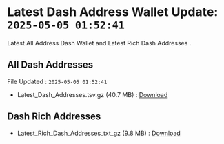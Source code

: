 # Latest Dash Address Wallet Update: `2025-05-05 01:52:41`

Latest All Address Dash Wallet and Latest Rich Dash Addresses .

## All Dash Addresses

File Updated : `2025-05-05 01:52:41`

- Latest_Dash_Addresses.tsv.gz (40.7 MB) : [Download](https://github.com/Pymmdrza/Rich-Address-Wallet/releases/tag/Dash)

## Dash Rich Addresses

- Latest_Rich_Dash_Addresses_txt_gz (9.8 MB) : [Download](https://github.com/Pymmdrza/Rich-Address-Wallet/releases/tag/Dash)
